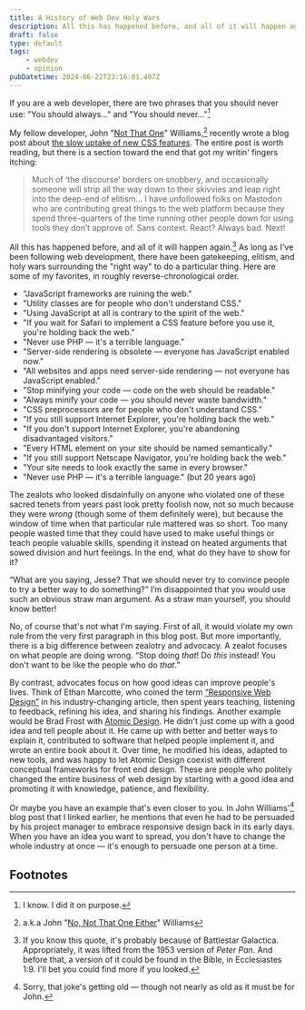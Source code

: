 ```yaml
---
title: A History of Web Dev Holy Wars
description: All this has happened before, and all of it will happen again.
draft: false
type: default
tags:
    - webdev
    - opinion
pubDatetime: 2024-06-22T23:16:01.407Z
---
```


If you are a web developer, there are two phrases that you should never use: "You should always…" and "You should never…"[^1]

My fellow developer, John "[Not That One](https://en.wikipedia.org/wiki/John_Williams)" Williams,[^2] recently wrote a blog post about [the slow uptake of new CSS features](https://www.thudfactor.com/posts/2024/06/new-hotness/). The entire post is worth reading, but there is a section toward the end that got my writin' fingers itching:

> Much of ‘the discourse’ borders on snobbery, and occasionally someone will strip all the way down to their skivvies and leap right into the deep-end of elitism… I have unfollowed folks on Mastodon who are contributing great things to the web platform because they spend three-quarters of the time running other people down for using tools they don’t approve of. Sans context. React? Always bad. Next!

All this has happened before, and all of it will happen again.[^3] As long as I've been following web development, there have been gatekeeping, elitism, and holy wars surrounding the "right way" to do a particular thing. Here are some of my favorites, in roughly reverse-chronological order.

- "JavaScript frameworks are ruining the web."
- "Utility classes are for people who don't understand CSS."
- "Using JavaScript at all is contrary to the spirit of the web."
- "If you wait for Safari to implement a CSS feature before you use it, you're holding back the web."
- "Never use PHP — it's a terrible language."
- "Server-side rendering is obsolete — everyone has JavaScript enabled now."
- "All websites and apps need server-side rendering — not everyone has JavaScript enabled."
- "Stop minifying your code — code on the web should be readable."
- "Always minify your code — you should never waste bandwidth."
- "CSS preprocessors are for people who don't understand CSS."
- "If you still support Internet Explorer, you're holding back the web."
- "If you don't support Internet Explorer, you're abandoning disadvantaged visitors."
- "Every HTML element on your site should be named semantically."
- "If you still support Netscape Navigator, you're holding back the web."
- "Your site needs to look exactly the same in every browser."
- "Never use PHP — it's a terrible language." (but 20 years ago)

The zealots who looked disdainfully on anyone who violated one of these sacred tenets from years past look pretty foolish now, not so much because they were *wrong* (though some of them definitely were), but because the window of time when that particular rule mattered was so short. Too many people wasted  time that they could have used to make useful things or teach people valuable skills, spending it instead on heated arguments that sowed division and hurt feelings. In the end, what do they have to show for it?

“What are you saying, Jesse? That we should never try to convince people to try a better way to do something?” I’m disappointed that you would use such an obvious straw man argument. As a straw man yourself, you should know better!

No, of course that's not what I'm saying. First of all, it would violate my own rule from the very first paragraph in this blog post. But more importantly, there is a big difference between zealotry and advocacy. A zealot focuses on what people are doing wrong. “Stop doing *that*! Do *this* instead! You don't want to be like the people who do *that*.”

By contrast, advocates focus on how good ideas can improve people's lives. Think of Ethan Marcotte, who coined the term [“Responsive Web Design”](https://alistapart.com/article/responsive-web-design/) in his industry-changing article, then spent years teaching, listening to feedback, refining his idea, and sharing his findings. Another example would be Brad Frost with [Atomic Design](https://bradfrost.com/blog/post/atomic-web-design/). He didn't just come up with a good idea and tell people about it. He came up with better and better ways to explain it, contributed to software that helped people implement it, and wrote an entire book about it. Over time, he modified his ideas, adapted to new tools, and was happy to let Atomic Design coexist with different conceptual frameworks for front end design. These are people who politely changed the entire business of web design by starting with a good idea and promoting it with knowledge, patience, and flexibility.

Or maybe you have an example that's even closer to you. In John Williams'[^4] blog post that I linked earlier, he mentions that even he had to be persuaded by his project manager to embrace responsive design back in its early days. When you have an idea you want to spread, you don't have to change the whole industry at once — it's enough to persuade one person at a time.


## Footnotes

[^1]: I know. I did it on purpose.
[^2]: a.k.a John "[No, Not That One Either](https://en.wikipedia.org/wiki/John_Williams_(disambiguation))" Williams
[^3]: If you know this quote, it's probably because of Battlestar Galactica. Appropriately, it was lifted from the 1953 version of *Peter Pan*. And before that, a version of it could be found in the Bible, in Ecclesiastes 1:9. I'll bet you could find more if you looked.
[^4]: Sorry, that joke's getting old — though not nearly as old as it must be for John.